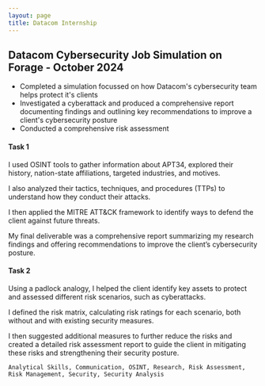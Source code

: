 ```yaml
---
layout: page
title: Datacom Internship
---
```


##  Datacom Cybersecurity Job Simulation on Forage - October 2024

 * Completed a simulation focussed on how Datacom's cybersecurity team helps
   protect it's clients
 * Investigated a cyberattack and produced a comprehensive report documenting
   findings and outlining key recommendations to improve a client's
   cybersecurity posture
 * Conducted a comprehensive risk assessment

####   Task 1

I used OSINT tools to gather information about APT34, explored their history, nation-state affiliations, targeted industries, and motives. 

I also analyzed their tactics, techniques, and procedures (TTPs) to understand how they conduct their attacks. 

I then applied the MITRE ATT&CK framework to identify ways to defend the client against future threats. 

My final deliverable was a comprehensive report summarizing my research findings and offering recommendations to improve the client’s cybersecurity posture.

####   Task 2

Using a padlock analogy, I helped the client identify key assets to protect and assessed different risk scenarios, such as cyberattacks. 

I defined the risk matrix, calculating risk ratings for each scenario, both without and with existing security measures. 

I then suggested additional measures to further reduce the risks and created a detailed risk assessment report to guide the client in mitigating these risks and strengthening their security posture.

```
Analytical Skills, Communication, OSINT, Research, Risk Assessment, Risk Management, Security, Security Analysis
```
